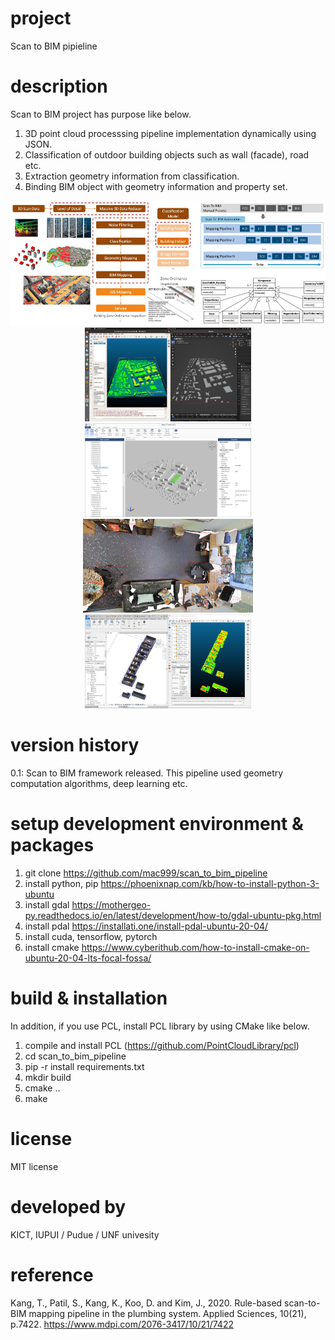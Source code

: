 # project 
Scan to BIM pipieline 

# description
Scan to BIM project has purpose like below. 

1. 3D point cloud processsing pipeline implementation dynamically using JSON.
2. Classification of outdoor building objects such as wall (facade), road etc. 
3. Extraction geometry information from classification.
4. Binding BIM object with geometry information and property set.

<p align="center">
<img height="200" src="https://github.com/mac999/scan_to_bim_pipeline/blob/main/doc/concept1.JPG"/></BR><img height="150" src="https://github.com/mac999/scan_to_bim_pipeline/blob/main/doc/concept2.JPG"/><img height="150" src="https://github.com/mac999/scan_to_bim_pipeline/blob/main/doc/ifc_building_facade.jpg"/></BR><img height="150" src="https://github.com/mac999/scan_to_bim_pipeline/blob/main/doc/indoor_scan.JPG"/><img height="150" src="https://github.com/mac999/scan_to_bim_pipeline/blob/main/doc/indoor_BIM.PNG"/></p>

# version history
0.1: Scan to BIM framework released. This pipeline used geometry computation algorithms, deep learning etc. 

# setup development environment & packages 
1. git clone https://github.com/mac999/scan_to_bim_pipeline
2. install python, pip
https://phoenixnap.com/kb/how-to-install-python-3-ubuntu
3. install gdal
https://mothergeo-py.readthedocs.io/en/latest/development/how-to/gdal-ubuntu-pkg.html
4. install pdal
https://installati.one/install-pdal-ubuntu-20-04/
5. install cuda, tensorflow, pytorch
6. install cmake
https://www.cyberithub.com/how-to-install-cmake-on-ubuntu-20-04-lts-focal-fossa/

# build & installation
In addition, if you use PCL, install PCL library by using CMake like below. 
1. compile and install PCL (https://github.com/PointCloudLibrary/pcl)
2. cd scan_to_bim_pipeline
3. pip -r install requirements.txt
4. mkdir build
5. cmake ..
6. make

# license
MIT license

# developed by 
KICT, IUPUI / Pudue / UNF univesity

# reference
Kang, T., Patil, S., Kang, K., Koo, D. and Kim, J., 2020. Rule-based scan-to-BIM mapping pipeline in the plumbing system. Applied Sciences, 10(21), p.7422. https://www.mdpi.com/2076-3417/10/21/7422
